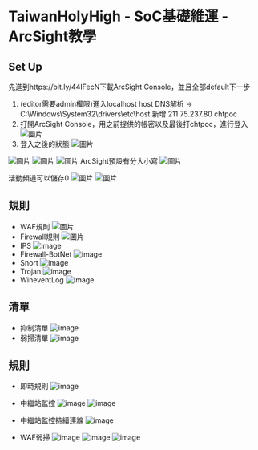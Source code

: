 # TaiwanHolyHigh - SoC基礎維運 - ArcSight教學
## Set Up
先進到https://bit.ly/44IFecN下載ArcSight Console，並且全部default下一步
1. (editor需要admin權限)進入localhost host DNS解析 -> C:\Windows\System32\drivers\etc\host
	新增 211.75.237.80 chtpoc
2. 打開ArcSight Console，用之前提供的帳密以及最後打chtpoc，進行登入
    ![圖片](https://hackmd.io/_uploads/B1_MkKc8p.png)
3. 登入之後的狀態
    ![圖片](https://hackmd.io/_uploads/BJNleKc8p.png)

![圖片](https://hackmd.io/_uploads/Hy8IUYqIa.png)
![圖片](https://hackmd.io/_uploads/Syx6UK986.png)
![圖片](https://hackmd.io/_uploads/S1vRUKcUp.png)
ArcSight預設有分大小寫
![圖片](https://hackmd.io/_uploads/SJrXPY5UT.png)


活動頻道可以儲存0
![圖片](https://hackmd.io/_uploads/SJCEqt9Up.png)
![圖片](https://hackmd.io/_uploads/HkSr5t5La.png)

## 規則
* WAF規則
    ![圖片](https://hackmd.io/_uploads/B1Ljrc9UT.png)
* Firewall規則
    ![圖片](https://hackmd.io/_uploads/rJY6S55IT.png)
* IPS
    ![image](https://hackmd.io/_uploads/Bykw2m3Ia.png)
* Firewall-BotNet
    ![image](https://hackmd.io/_uploads/HkZK2QnIT.png)
* Snort
    ![image](https://hackmd.io/_uploads/rJ3onmnUp.png)
* Trojan
    ![image](https://hackmd.io/_uploads/BkPhnX2U6.png)
* WineventLog
    ![image](https://hackmd.io/_uploads/SkSan7hUT.png)

## 清單
* 抑制清單
    ![image](https://hackmd.io/_uploads/rkPcT7hL6.png)
* 弱掃清單
    ![image](https://hackmd.io/_uploads/HJNlNSnU6.png)

## 規則
* 即時規則
    ![image](https://hackmd.io/_uploads/BJFeaX2La.png)
* 中繼站監控
    ![image](https://hackmd.io/_uploads/HyqNaX3Lp.png)
    ![image](https://hackmd.io/_uploads/H1mr672Up.png)

* 中繼站監控持續連線
    ![image](https://hackmd.io/_uploads/Sk4wpm28T.png)
* WAF弱掃
    ![image](https://hackmd.io/_uploads/H1kMNHhL6.png)
    ![image](https://hackmd.io/_uploads/rJ6GEHnUp.png)
    ![image](https://hackmd.io/_uploads/HymmES386.png)
